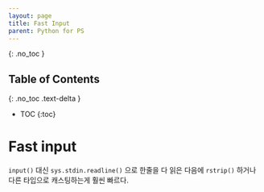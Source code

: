 ```yaml
---
layout: page
title: Fast Input
parent: Python for PS
---
```


{: .no_toc }
## Table of Contents
{: .no_toc .text-delta }
- TOC
{:toc}

# Fast input

 `input()` 대신 `sys.stdin.readline()` 으로 한줄을 다 읽은 다음에
 `rstrip()` 하거나 다른 타입으로 캐스팅하는게 훨씬 빠르다.
